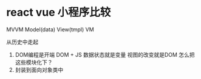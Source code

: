 # react vue 小程序比较
  MVVM
  Model(data)  View(tmpl)   VM 

  从历史中走起 

1. DOM编程是开端
   DOM + JS  数据状态就是变量
   视图的改变就是DOM
   怎么把这些模块化下？
2. 封装到面向对象类中   